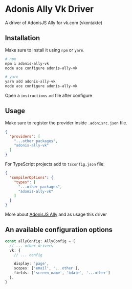 # Adonis Ally Vk Driver

A driver of AdonisJS Ally for vk.com (vkontakte)

## Installation

Make sure to install it using `npm` or `yarn`.

```bash
# npm
npm i adonis-ally-vk
node ace configure adonis-ally-vk

# yarn
yarn add adonis-ally-vk
node ace configure adonis-ally-vk
```

Open a `instructions.md` file after configure

## Usage

Make sure to register the provider inside `.adonisrc.json` file.
```json
{
  "providers": [
    "...other packages",
    "adonis-ally-vk"
  ] 
}
```

For TypeScript projects add to `tsconfig.json` file:
```json
{
  "compilerOptions": {
    "types": [
      "...other packages",
      "adonis-ally-vk"
    ]
  } 
}
```

More about [AdonisJS Ally](https://docs.adonisjs.com/guides/auth/social) and as usage this driver

## An available configuration options

```ts
const allyConfig: AllyConfig = {
  // ... other drivers
  vk: {
    // ... config

    display: 'page',
    scopes: ['email', '...other'],
    fields: ['screen_name', 'bdate', '...other']
  },
}
```
